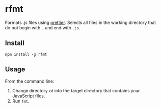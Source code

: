 # rfmt

Formats .js files using [prettier](https://github.com/prettier/prettier). Selects all files in the working directory that do not begin with `.` and end with `.js`.

## Install

```
npm install -g rfmt
```

## Usage

From the command line:

1. Change directory `cd` into the target directory that contains your JavaScript files.
2. Run `fmt`.
